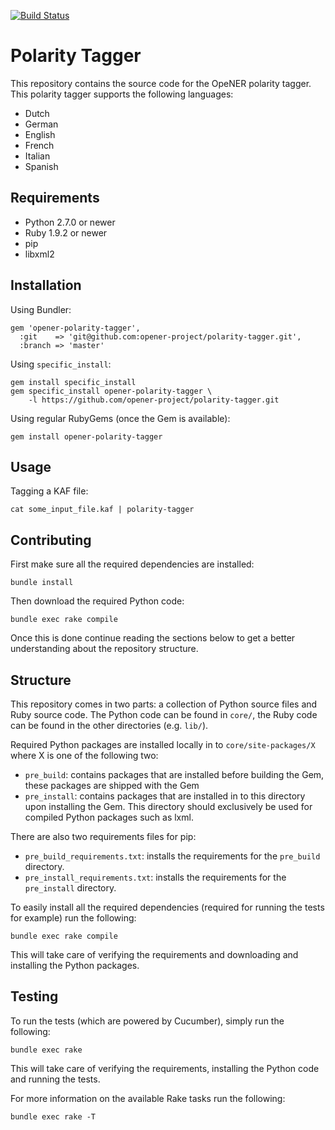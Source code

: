[![Build Status](https://drone.io/github.com/opener-project/polarity-tagger/status.png)](https://drone.io/github.com/opener-project/polarity-tagger/latest)

# Polarity Tagger

This repository contains the source code for the OpeNER polarity tagger. This
polarity tagger supports the following languages:

* Dutch
* German
* English
* French
* Italian
* Spanish

## Requirements

* Python 2.7.0 or newer
* Ruby 1.9.2 or newer
* pip
* libxml2

## Installation

Using Bundler:

    gem 'opener-polarity-tagger',
      :git    => 'git@github.com:opener-project/polarity-tagger.git',
      :branch => 'master'

Using `specific_install`:

    gem install specific_install
    gem specific_install opener-polarity-tagger \
        -l https://github.com/opener-project/polarity-tagger.git

Using regular RubyGems (once the Gem is available):

    gem install opener-polarity-tagger

## Usage

Tagging a KAF file:

    cat some_input_file.kaf | polarity-tagger

## Contributing

First make sure all the required dependencies are installed:

    bundle install

Then download the required Python code:

    bundle exec rake compile

Once this is done continue reading the sections below to get a better
understanding about the repository structure.

## Structure

This repository comes in two parts: a collection of Python source files and
Ruby source code. The Python code can be found in `core/`, the Ruby code can be
found in the other directories (e.g. `lib/`).

Required Python packages are installed locally in to `core/site-packages/X`
where X is one of the following two:

* `pre_build`: contains packages that are installed before building the Gem,
  these packages are shipped with the Gem
* `pre_install`: contains packages that are installed in to this directory upon
  installing the Gem. This directory should exclusively be used for compiled
  Python packages such as lxml.

There are also two requirements files for pip:

* `pre_build_requirements.txt`: installs the requirements for the `pre_build`
  directory.
* `pre_install_requirements.txt`: installs the requirements for the
  `pre_install` directory.

To easily install all the required dependencies (required for running the tests
for example) run the following:

    bundle exec rake compile

This will take care of verifying the requirements and downloading and
installing the Python packages.

## Testing

To run the tests (which are powered by Cucumber), simply run the following:

    bundle exec rake

This will take care of verifying the requirements, installing the Python code
and running the tests.

For more information on the available Rake tasks run the following:

    bundle exec rake -T
